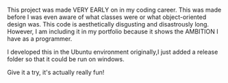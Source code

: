 This project was made VERY EARLY on in my coding career.
This was made before I was even aware of what classes were or what object-oriented
design was. This code is aesthetically disgusting and disastrously long.
However, I am including it in my portfolio because it shows the AMBITION
I have as a programmer.

I developed this in the Ubuntu environment
originally,I just added a release folder so that
it could be run on windows.

Give it a try, it's actually really fun!
